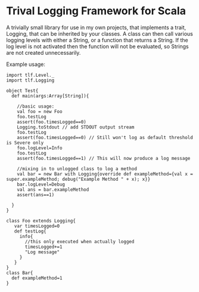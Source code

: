 Trival Logging Framework for Scala
==================================

A trivially small library for use in my own projects, that implements a trait,
Logging, that can be inherited by your classes.  A class can then call various
logging levels with either a String, or a function that returns a String. If
the log level is not activated then the function will not be evaluated, so
Strings are not created unnecessarily.


Example usage:


    import tlf.Level._
    import tlf.Logging
    
    object Test{
      def main(args:Array[String]){
    
        //basic usage:
        val foo = new Foo
        foo.testLog
        assert(foo.timesLogged==0)
        Logging.toStdout // add STDOUT output stream
        foo.testLog
        assert(foo.timesLogged==0) // Still won't log as default threshold is Severe only
        foo.logLevel=Info
        foo.testLog
        assert(foo.timesLogged==1) // This will now produce a log message
    
        //mixing in to unlogged class to log a method
        val bar = new Bar with Logging{override def exampleMethod={val x = super.exampleMethod; debug("Example Method " + x); x}}
        bar.logLevel=Debug
        val ans = bar.exampleMethod
        assert(ans==1)
    
      }
    }
    
    class Foo extends Logging{
       var timesLogged=0
       def testLog{
         info{
           //this only executed when actually logged
           timesLogged+=1 
           "Log message"
         }
       }
    }
    class Bar{
      def exampleMethod=1
    }
